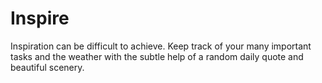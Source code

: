 # Inspire

Inspiration can be difficult to achieve. Keep track of your many important tasks and the weather with the subtle help of a random daily quote and beautiful scenery.
